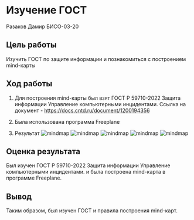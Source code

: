 # Изучение ГОСТ
Разаков Дамир БИСО-03-20

## Цель работы

Изучить ГОСТ по защите информации и познакомиться с построением
mind-карты

## Ход работы

1.  Для построения mind-карты был взят ГОСТ Р 59710-2022 Защита
    информации Управление компьютерными инцидентами. Ссылка на
    документ - https://docs.cntd.ru/document/1200194356

2.  Была использована программа Freeplane

3.  Результат ![mindmap](mindmap1.jpg)
    ![mindmap](mindmap.jpg) ![mindmap](mindmap2.jpg)
    ![mindmap](mindmap3.jpg) ![mindmap](mindmap4.jpg)

## Оценка результата

Был изучен ГОСТ Р 59710-2022 Защита информации Управление компьютерными инцидентами. и была построена mind-карта в программе Freeplane.

## Вывод

Таким образом, был изучен ГОСТ и правила построения mind-карт.

